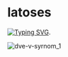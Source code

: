 # latoses 

[![Typing SVG](https://readme-typing-svg.herokuapp.com?color=%2336BCF7&lines=Мне+2+в+сырном+пожалуйста)](https://git.io/typing-svg).

![dve-v-syrnom_1](https://github.com/Latose/Latose/assets/79221605/af157a77-2492-4010-8a1d-a02928aa60ad)









